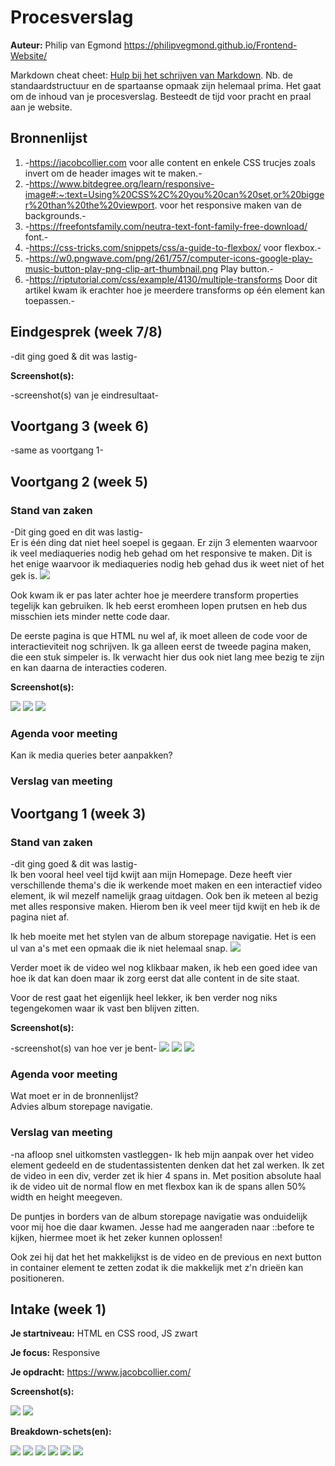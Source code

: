 # Procesverslag
**Auteur:** Philip van Egmond
https://philipvegmond.github.io/Frontend-Website/

Markdown cheat cheet: [Hulp bij het schrijven van Markdown](https://github.com/adam-p/markdown-here/wiki/Markdown-Cheatsheet). Nb. de standaardstructuur en de spartaanse opmaak zijn helemaal prima. Het gaat om de inhoud van je procesverslag. Besteedt de tijd voor pracht en praal aan je website.



## Bronnenlijst
1. -https://jacobcollier.com voor alle content en enkele CSS trucjes zoals invert om de header images wit te maken.-
2. -https://www.bitdegree.org/learn/responsive-image#:~:text=Using%20CSS%2C%20you%20can%20set,or%20bigger%20than%20the%20viewport. voor het responsive maken van de backgrounds.-
3. -https://freefontsfamily.com/neutra-text-font-family-free-download/ font.-
4. -https://css-tricks.com/snippets/css/a-guide-to-flexbox/ voor flexbox.-
5. -https://w0.pngwave.com/png/261/757/computer-icons-google-play-music-button-play-png-clip-art-thumbnail.png Play button.-
6. -https://riptutorial.com/css/example/4130/multiple-transforms Door dit artikel kwam ik erachter hoe je meerdere transforms op één element kan toepassen.-



## Eindgesprek (week 7/8)

-dit ging goed & dit was lastig-

**Screenshot(s):**

-screenshot(s) van je eindresultaat-



## Voortgang 3 (week 6)

-same as voortgang 1-



## Voortgang 2 (week 5)

### Stand van zaken

-Dit ging goed en dit was lastig- <br>
Er is één ding dat niet heel soepel is gegaan. 
Er zijn 3 elementen waarvoor ik veel mediaqueries nodig heb gehad om het responsive te maken.
Dit is het enige waarvoor ik mediaqueries nodig heb gehad dus ik weet niet of het gek is.
![](images/mediaqueries.png) 

Ook kwam ik er pas later achter hoe je meerdere transform properties tegelijk kan gebruiken.
Ik heb eerst eromheen lopen prutsen en heb dus misschien iets minder nette code daar.

De eerste pagina is que HTML nu wel af, ik moet alleen de code voor de interactieviteit nog schrijven.
Ik ga alleen eerst de tweede pagina maken, die een stuk simpeler is.
Ik verwacht hier dus ook niet lang mee bezig te zijn en kan daarna de interacties coderen.


**Screenshot(s):**

![](images/voortgang2SSMobiel.png)
![](images/voortgang2SSPC1.png)
![](images/voortgang2SSPC2.png)


### Agenda voor meeting

Kan ik media queries beter aanpakken?


### Verslag van meeting





## Voortgang 1 (week 3)

### Stand van zaken

-dit ging goed & dit was lastig- <br>
Ik ben vooral heel veel tijd kwijt aan mijn Homepage. 
Deze heeft vier verschillende thema's die ik werkende moet maken en een interactief video element, ik wil mezelf namelijk graag uitdagen.
Ook ben ik meteen al bezig met alles responsive maken. Hierom ben ik veel meer tijd kwijt en heb ik de pagina niet af.

Ik heb moeite met het stylen van de album storepage navigatie. Het is een ul van a's met een opmaak die ik niet helemaal snap.
![](images/albumNav.png)

Verder moet ik de video wel nog klikbaar maken, ik heb een goed idee van hoe ik dat kan doen maar ik zorg eerst dat alle content in de site staat.

Voor de rest gaat het eigenlijk heel lekker, ik ben verder nog niks tegengekomen waar ik vast ben blijven zitten.


**Screenshot(s):**

-screenshot(s) van hoe ver je bent-
![](images/voortgang1SSMobiel.png)
![](images/voortgang1SSPC1.png)
![](images/voortgang1SSPC2.png)

### Agenda voor meeting

Wat moet er in de bronnenlijst? <br>
Advies album storepage navigatie.


### Verslag van meeting

-na afloop snel uitkomsten vastleggen-
Ik heb mijn aanpak over het video element gedeeld en de studentassistenten denken dat het zal werken.
Ik zet de video in een div, verder zet ik hier 4 spans in. 
Met position absolute haal ik de video uit de normal flow en met flexbox kan ik de spans allen 50% width en height meegeven. 

De puntjes in borders van de album storepage navigatie was onduidelijk voor mij hoe die daar kwamen.
Jesse had me aangeraden naar ::before te kijken, hiermee moet ik het zeker kunnen oplossen!

Ook zei hij dat het het makkelijkst is de video en de previous en next button in container element te zetten zodat ik die makkelijk met z'n drieën kan positioneren.


## Intake (week 1)

**Je startniveau:** HTML en CSS rood, JS zwart

**Je focus:** Responsive

**Je opdracht:** https://www.jacobcollier.com/

**Screenshot(s):**

![](images/homepage.png) 
![](images/tour.png)

**Breakdown-schets(en):**

![](images/hPageBreakdown.png)
![](images/headerBreakdown.png)
![](images/section1Breakdown.png)
![](images/section2Breakdown.png)
![](images/section3Breakdown.png)
![](images/footerBreakdown.png)
